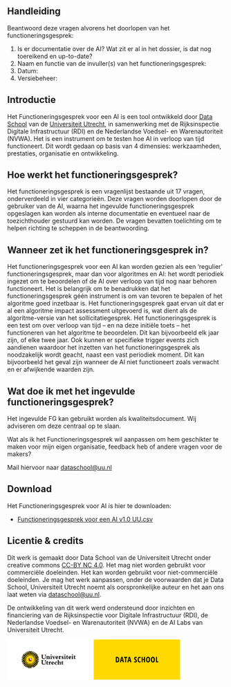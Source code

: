 ## Handleiding

Beantwoord deze vragen alvorens het doorlopen van het functioneringsgesprek:

1. Is er documentatie over de AI? Wat zit er al in het dossier, is dat nog toereikend en up-to-date?
2. Naam en functie van de invuller(s) van het functioneringsgesprek:
3. Datum:
4. Versiebeheer:

## Introductie

Het Functioneringsgesprek voor een AI is een tool ontwikkeld door [Data School](https://dataschool.nl/) van de [Universiteit Utrecht](https://www.uu.nl/), in samenwerking met de Rijksinspectie Digitale Infrastructuur (RDI) en de Nederlandse Voedsel- en Warenautoriteit (NVWA). Het is een instrument om te testen hoe AI in verloop van tijd functioneert. Dit wordt gedaan op basis van 4 dimensies: werkzaamheden, prestaties, organisatie en ontwikkeling.

## Hoe werkt het functioneringsgesprek?

Het functioneringsgesprek is een vragenlijst bestaande uit 17 vragen, onderverdeeld in vier categorieën. Deze vragen worden doorlopen door de gebruiker van de AI, waarna het ingevulde functioneringsgesprek opgeslagen kan worden als interne documentatie en eventueel naar de toezichthouder gestuurd kan worden. De vragen bevatten toelichting om te helpen richting te scheppen in de beantwoording.
 
## Wanneer zet ik het functioneringsgesprek in?

Het functioneringsgesprek voor een AI kan worden gezien als een ‘regulier’ functioneringsgesprek, maar dan voor algoritmes en AI: het wordt periodiek ingezet om te beoordelen of de AI over verloop van tijd nog naar behoren functioneert. Het is belangrijk om te benadrukken dat het functioneringsgesprek géén instrument is om van tevoren te bepalen of het algoritme goed inzetbaar is. Het functioneringsgesprek gaat ervan uit dat er al een algoritme impact assessment uitgevoerd is, wat dient als de algoritme-versie van het sollicitatiegesprek. Het functioneringsgesprek is een test om over verloop van tijd – en na deze initiële toets – het functioneren van het algoritme te beoordelen. Dit kan bijvoorbeeld elk jaar zijn, of elke twee jaar. Ook kunnen er specifieke trigger events zich aandienen waardoor het inzetten van het functioneringsgesprek als noodzakelijk wordt geacht, naast een vast periodiek moment. Dit kan bijvoorbeeld het geval zijn wanneer de AI niet functioneert zoals verwacht en er afwijkende waarden zijn.
 
## Wat doe ik met het ingevulde functioneringsgesprek?

Het ingevulde FG kan gebruikt worden als kwaliteitsdocument. Wij adviseren om deze centraal op te slaan.

Wat als ik het Functioneringsgesprek wil aanpassen om hem geschikter te maken voor mijn eigen organisatie, feedback heb of andere vragen voor de makers?

Mail hiervoor naar [dataschool@uu.nl](mailto:dataschool.nl)

## Download

Het Functioneringsgesprek voor AI is hier te downloaden:

- [Functioneringsgesprek voor een AI v1.0 UU.csv](https://raw.githubusercontent.com/CentreForDigitalHumanities/Functioneringsgesprek-voor-AI/main/Functioneringsgesprek%20voor%20een%20AI%20v1.0%20UU.csv)

## Licentie & credits

Dit werk is gemaakt door Data School van de Universiteit Utrecht onder creative commons [CC-BY NC 4.0](https://github.com/CentreForDigitalHumanities/Functioneringsgesprek-voor-AI/tree/main?tab=CC-BY-4.0-1-ov-file#readme). Het mag niet worden gebruikt voor commerciële doeleinden. Het kan worden gebruikt voor niet-commerciële doeleinden. Je mag het werk aanpassen, onder de voorwaarden dat je Data School, Universiteit Utrecht noemt als oorspronkelijke auteur en het aan ons laat weten via dataschool@uu.nl.

De ontwikkeling van dit werk werd ondersteund door inzichten en financiering van de Rijksinspectie voor Digitale Infrastructuur (RDI), de Nederlandse Voedsel- en Warenautoriteit (NVWA) en de AI Labs van Universiteit Utrecht.

<a href="https://dataschool.nl" target="_blank"><img src="docs/img/UU_Data School_logo_NL_geelwit.jpg" width="400px"></a>

